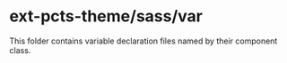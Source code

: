 # ext-pcts-theme/sass/var

This folder contains variable declaration files named by their component class.
